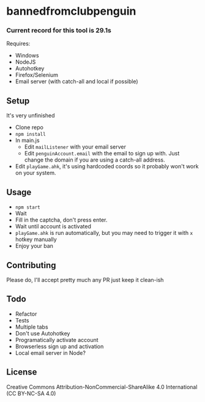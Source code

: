 # bannedfromclubpenguin


### Current record for this tool is 29.1s
Requires:

 * Windows
 * NodeJS
 * Autohotkey
 * Firefox/Selenium
 * Email server (with catch-all and local if possible)


## Setup
It's very unfinished

 * Clone repo
 * `npm install`
 * In main.js
   * Edit `mailListener` with your email server
   * Edit `penguinAccount.email` with the email to sign up with. Just change the domain if you are using a catch-all address.
 * Edit `playGame.ahk`, it's using hardcoded coords so it probably won't work on your system.

## Usage
 * `npm start`
 * Wait
 * Fill in the captcha, don't press enter.
 * Wait until account is activated
 * `playGame.ahk` is run automatically, but you may need to trigger it with `x` hotkey manually
 * Enjoy your ban

## Contributing
Please do, I'll accept pretty much any PR just keep it clean-ish

## Todo
* Refactor
* Tests
* Multiple tabs
* Don't use Autohotkey
* Programatically activate account
* Browserless sign up and activation
* Local email server in Node?


## License
Creative Commons Attribution-NonCommercial-ShareAlike 4.0 International (CC BY-NC-SA 4.0)